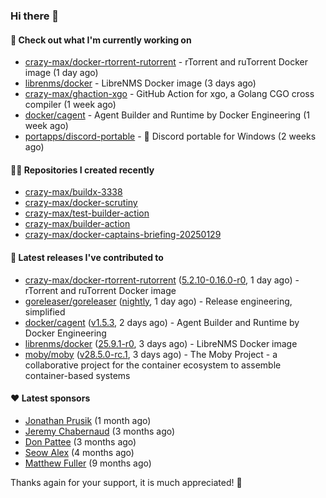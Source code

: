 ### Hi there 👋

#### 👷 Check out what I'm currently working on

- [crazy-max/docker-rtorrent-rutorrent](https://github.com/crazy-max/docker-rtorrent-rutorrent) - rTorrent and ruTorrent Docker image (1 day ago)
- [librenms/docker](https://github.com/librenms/docker) - LibreNMS Docker image (3 days ago)
- [crazy-max/ghaction-xgo](https://github.com/crazy-max/ghaction-xgo) - GitHub Action for xgo, a Golang CGO cross compiler (1 week ago)
- [docker/cagent](https://github.com/docker/cagent) - Agent Builder and Runtime by Docker Engineering (1 week ago)
- [portapps/discord-portable](https://github.com/portapps/discord-portable) - 🚀 Discord portable for Windows (2 weeks ago)

#### 👨‍💻 Repositories I created recently

- [crazy-max/buildx-3338](https://github.com/crazy-max/buildx-3338)
- [crazy-max/docker-scrutiny](https://github.com/crazy-max/docker-scrutiny)
- [crazy-max/test-builder-action](https://github.com/crazy-max/test-builder-action)
- [crazy-max/builder-action](https://github.com/crazy-max/builder-action)
- [crazy-max/docker-captains-briefing-20250129](https://github.com/crazy-max/docker-captains-briefing-20250129)

#### 🚀 Latest releases I've contributed to

- [crazy-max/docker-rtorrent-rutorrent](https://github.com/crazy-max/docker-rtorrent-rutorrent) ([5.2.10-0.16.0-r0](https://github.com/crazy-max/docker-rtorrent-rutorrent/releases/tag/5.2.10-0.16.0-r0), 1 day ago) - rTorrent and ruTorrent Docker image
- [goreleaser/goreleaser](https://github.com/goreleaser/goreleaser) ([nightly](https://github.com/goreleaser/goreleaser/releases/tag/nightly), 1 day ago) - Release engineering, simplified
- [docker/cagent](https://github.com/docker/cagent) ([v1.5.3](https://github.com/docker/cagent/releases/tag/v1.5.3), 2 days ago) - Agent Builder and Runtime by Docker Engineering
- [librenms/docker](https://github.com/librenms/docker) ([25.9.1-r0](https://github.com/librenms/docker/releases/tag/25.9.1-r0), 3 days ago) - LibreNMS Docker image
- [moby/moby](https://github.com/moby/moby) ([v28.5.0-rc.1](https://github.com/moby/moby/releases/tag/v28.5.0-rc.1), 3 days ago) - The Moby Project - a collaborative project for the container ecosystem to assemble container-based systems

#### ❤️ Latest sponsors
- [Jonathan Prusik](https://github.com/jprusik) (1 month ago)
- [Jeremy Chabernaud](https://github.com/djerfy) (3 months ago)
- [Don Pattee](https://github.com/DPattee) (3 months ago)
- [Seow Alex](https://github.com/seowalex) (4 months ago)
- [Matthew Fuller](https://github.com/mathematics333) (9 months ago)

Thanks again for your support, it is much appreciated! 🙏

